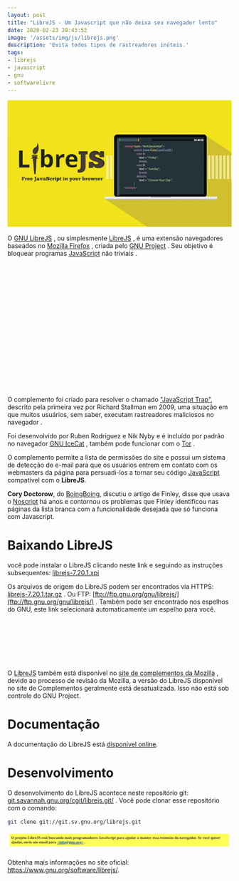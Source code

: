 ```yaml
---
layout: post
title: "LibreJS - Um Javascript que não deixa seu navegador lento"
date: 2020-02-23 20:43:52
image: '/assets/img/js/librejs.png'
description: 'Evita todos tipos de rastreadores inúteis.'
tags:
- librejs
- javascript
- gnu
- softwarelivre
---
```


![LibreJS - Um Javascript que não deixa seu navegador lento](/assets/img/js/librejs.png)

O [GNU LibreJS](https://www.gnu.org/software/librejs/) , ou simplesmente [LibreJS](https://www.gnu.org/software/librejs/) , é uma extensão  navegadores baseados no [Mozilla Firefox](https://terminalroot.com.br/2014/09/complementos-uteis-para-firefox.html) , criada pelo [GNU Project](https://www.gnu.org/) . Seu objetivo é bloquear programas [JavaScript](https://terminalroot.com.br/2020/01/javascript.html) não triviais .

<!-- QUADRADO -->
<script async src="//pagead2.googlesyndication.com/pagead/js/adsbygoogle.js"></script>
<ins class="adsbygoogle"
style="display:inline-block;width:336px;height:280px"
data-ad-client="ca-pub-2838251107855362"
data-ad-slot="5351066970"></ins>
<script>
(adsbygoogle = window.adsbygoogle || []).push({});
</script>

O complemento foi criado para resolver o chamado ["JavaScript Trap"](http://www.gnu.org/philosophy/javascript-trap.html), descrito pela primeira vez por Richard Stallman em 2009, uma situação em que muitos usuários, sem saber, executam rastreadores maliciosos no navegador .

Foi desenvolvido por Ruben Rodriguez e Nik Nyby e é incluído por padrão no navegador [GNU IceCat](https://terminalroot/icecat/) , também pode funcionar com o [Tor](https://terminalroot.com.br/2019/08/navegacao-anonima-com-tor-browser-instalacao-e-dicas-para-deep-web.html) .

O complemento permite a lista de permissões do site e possui um sistema de detecção de e-mail para que os usuários entrem em contato com os webmasters da página para persuadi-los a tornar seu código [JavaScript](https://terminalroot.com.br/2020/01/javascript.html) compatível com o **LibreJS**.

**Cory Doctorow**, do [BoingBoing](http://boingboing.net/), discutiu o artigo de Finley, disse que usava o [Noscript](https://noscript.net/) há anos e contornou os problemas que Finley identificou nas páginas da lista branca com a funcionalidade desejada que só funciona com Javascript.

# Baixando LibreJS
você pode instalar o LibreJS clicando neste link e seguindo as instruções subsequentes: [librejs-7.20.1.xpi](https://ftp.gnu.org/gnu/librejs/librejs-7.20.1.xpi)

Os arquivos de origem do LibreJS podem ser encontrados via HTTPS: [librejs-7.20.1.tar.gz](https://ftp.gnu.org/gnu/librejs/librejs-7.20.1.tar.gz) . Ou FTP: [ftp://ftp.gnu.org/gnu/librejs/](ftp://ftp.gnu.org/gnu/librejs/) . Também pode ser encontrado nos espelhos do GNU, este link selecionará automaticamente um espelho para você.

<!-- MINI ANÚNCIO -->
<script async src="//pagead2.googlesyndication.com/pagead/js/adsbygoogle.js"></script>
<!-- Games Root -->
<ins class="adsbygoogle"
style="display:inline-block;width:730px;height:95px"
data-ad-client="ca-pub-2838251107855362"
data-ad-slot="5351066970"></ins>
<script>
(adsbygoogle = window.adsbygoogle || []).push({});
</script>

O [LibreJS](https://en.wikipedia.org/wiki/GNU_LibreJS) também está disponível no [site de complementos da Mozilla](https://addons.mozilla.org/en-US/firefox/addon/librejs/) , devido ao processo de revisão da Mozilla, a versão do LibreJS disponível no site de Complementos geralmente está desatualizada. Isso não está sob controle do GNU Project.

# Documentação
A documentação do LibreJS está [disponível online](https://www.gnu.org/software/librejs/manual/).

# Desenvolvimento
O desenvolvimento do LibreJS acontece neste repositório git: [git.savannah.gnu.org/cgit/librejs.git/](http://git.savannah.gnu.org/cgit/librejs.git/) . Você pode clonar esse repositório com o comando:
```sh
git clone git://git.sv.gnu.org/librejs.git
```
![O projeto LibreJS está buscando mais programadores JavaScript para ajudar a manter essa extensão do navegador. Se você quiser ajudar, envie um email para <info@gnu.org>](/assets/img/js/librejs-devs.png "O projeto LibreJS está buscando mais programadores JavaScript para ajudar a manter essa extensão do navegador. Se você quiser ajudar, envie um email para <info@gnu.org> .")

Obtenha mais informações no site oficial: <https://www.gnu.org/software/librejs/>.
